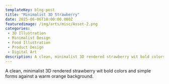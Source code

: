 ```yaml
---
templateKey: blog-post
title: "Minimalist 3D Strawberry"
date: 2025-06-06T10:00:00.000Z
featuredimage: /img/arts/misc/Asset-2.png
categories:
 - 3D Illustration
 - Minimalist Design
 - Food Illustration
 - Product Design
 - Digital Art
description: A clean, minimalist 3D rendered strawberry wit bold colors and simple forms against a warm orange background.
---
```


A clean, minimalist 3D rendered strawberry wit bold colors and simple forms against a warm orange background.
